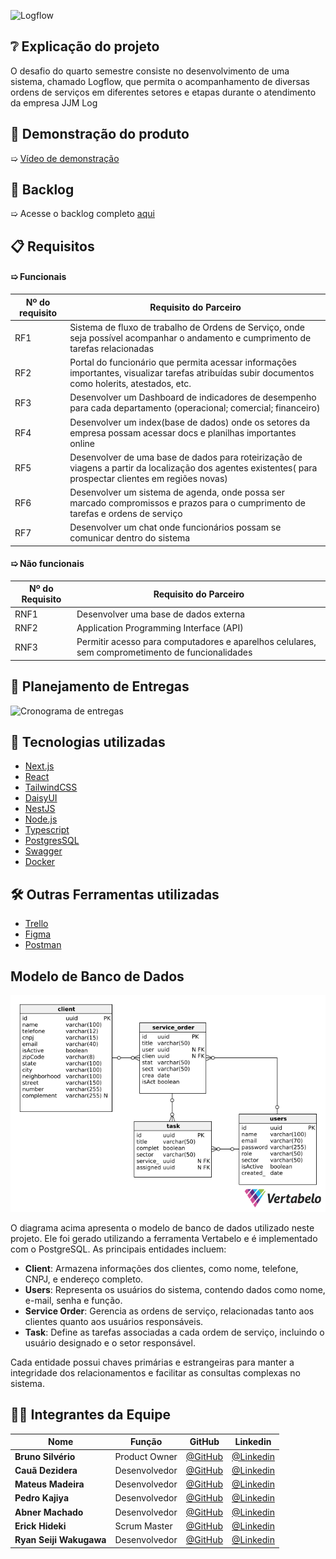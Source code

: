 
![Logflow](https://github.com/user-attachments/assets/4809dc55-8849-444f-9168-0c413b6091e2)

## ❔ Explicação do projeto  

O desafio do quarto semestre consiste no desenvolvimento de uma sistema, chamado Logflow, que permita o acompanhamento de diversas ordens de serviços em diferentes setores e etapas durante o atendimento da empresa JJM Log

## 👀 Demonstração do produto
➯ [Vídeo de demonstração](https://www.youtube.com/watch?v=8bnKvWPvFwc)

## 📄 Backlog
➯ Acesse o backlog completo [aqui](https://cold-spice-64e.notion.site/12128f34d09580f5a685f331ad284884?v=12128f34d09581d790f6000c6fa5996d&pvs=4)

## 📋 Requisitos
#### ➯ Funcionais
| Nº do requisito | Requisito do Parceiro                                                                                                                         |
| ------------------- | ----------------------------------------------------------------------------------------------------------------------------------------------- |
| RF1                 | Sistema de fluxo de trabalho de Ordens de Serviço, onde seja possível acompanhar o andamento e cumprimento de tarefas relacionadas                                                                       |
| RF2                 | Portal do funcionário que permita acessar informações importantes, visualizar tarefas atribuídas subir documentos como holerits, atestados, etc.                                                                                                                           |
| RF3                 | Desenvolver um Dashboard de indicadores de desempenho para cada departamento (operacional; comercial; financeiro)                               |
| RF4                 | Desenvolver um index(base de dados) onde os setores da empresa possam acessar docs e planilhas importantes online                                                 |
| RF5                 | Desenvolver de uma base de dados para roteirização de viagens a partir da localização dos agentes existentes( para prospectar clientes em regiões novas) |
| RF6                 | Desenvolver um sistema de agenda, onde possa ser marcado compromissos e prazos para o cumprimento de tarefas e ordens de serviço                                                                                                                                          |
| RF7                 | Desenvolver um chat onde funcionários possam se comunicar dentro do sistema                                                                                                                                       |

#### ➯ Não funcionais
| Nº do Requisito | Requisito do Parceiro                                      |
| ------------------- | ---------------------------------------------------------- |
| RNF1                | Desenvolver uma base de dados externa                                      |
| RNF2                | Application Programming Interface (API)                    |
| RNF3                | Permitir acesso para computadores e aparelhos celulares, sem comprometimento de funcionalidades |

## 📅 Planejamento de Entregas
![Cronograma de entregas](https://github.com/user-attachments/assets/1c817916-ba9b-40ab-9aa4-a6c9bb60ab3f)

## 🧰 Tecnologias utilizadas
- [Next.js](https://nextjs.org)
- [React](https://react.dev)
- [TailwindCSS](https://tailwindcss.com)
- [DaisyUI](https://daisyui.com)
- [NestJS](https://nestjs.com)
- [Node.js](https://nodejs.org/pt)
- [Typescript](https://www.typescriptlang.org)
- [PostgresSQL](https://www.postgresql.org)
- [Swagger](https://swagger.io)
- [Docker](https://www.docker.com)


  
## 🛠️ Outras Ferramentas utilizadas
- [Trello](https://www.trello.com)
- [Figma](https://www.figma.com)
- [Postman](https://www.postman.com)

## Modelo de Banco de Dados

<p align="center">
  <img src="resources/database-model.png" alt="Modelo de Banco de Dados" />
</p>

O diagrama acima apresenta o modelo de banco de dados utilizado neste projeto. Ele foi gerado utilizando a ferramenta Vertabelo e é implementado com o PostgreSQL. As principais entidades incluem:

- **Client**: Armazena informações dos clientes, como nome, telefone, CNPJ, e endereço completo.
- **Users**: Representa os usuários do sistema, contendo dados como nome, e-mail, senha e função.
- **Service Order**: Gerencia as ordens de serviço, relacionadas tanto aos clientes quanto aos usuários responsáveis.
- **Task**: Define as tarefas associadas a cada ordem de serviço, incluindo o usuário designado e o setor responsável.

Cada entidade possui chaves primárias e estrangeiras para manter a integridade dos relacionamentos e facilitar as consultas complexas no sistema.



## 👨‍💻 Integrantes da Equipe

<div align="center">
  
|Nome|Função|GitHub|Linkedin|
| -------- |-------- |-------- |-------- |
|**Bruno Silvério**|Product Owner|[@GitHub](https://github.com/BrunoVieira30)|[@Linkedin](https://www.linkedin.com/in/bruno-vieira-b999a2224/)
|**Cauã Dezidera**|Desenvolvedor|[@GitHub](https://github.com/CauaDezidera)|[@Linkedin](https://www.linkedin.com/in/cauã-dezidera-375736275/) 
|**Mateus Madeira**|Desenvolvedor|[@GitHub](https://github.com/mafemad)|[@Linkedin](https://www.linkedin.com/in/mateus-ferreira-madeira)
|**Pedro Kajiya**|Desenvolvedor|[@GitHub](https://github.com/kajiyap)|[@Linkedin](https://www.linkedin.com/in/pedro-santos-kajiya-65763b260/)
|**Abner Machado**|Desenvolvedor|[@GitHub](https://github.com/abnerdouglas)|[@Linkedin](https://www.linkedin.com/in/abner-douglas-a70a9b199/)
|**Erick Hideki**|Scrum Master|[@GitHub](https://github.com/erickhoawata)|[@Linkedin](http://linkedin.com/in/érick-awata)
|**Ryan Seiji Wakugawa**|Desenvolvedor|[@GitHub](https://github.com/ryan-wakugawa)|[@Linkedin](https://www.linkedin.com/in/ryan-wakugawa-526bbb27a)

<br>  
  
</div>
